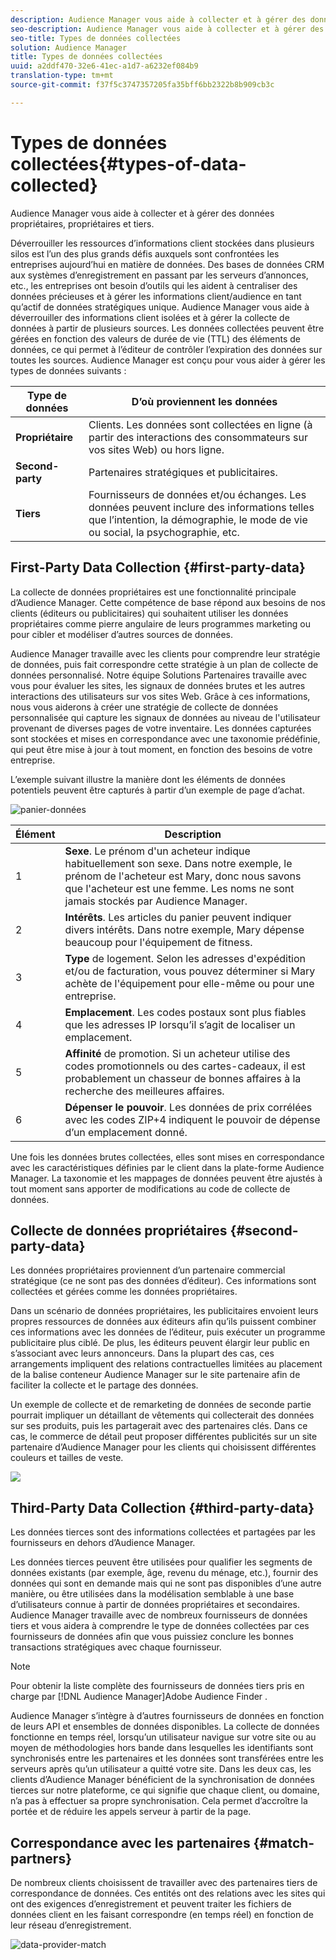 ```yaml
---
description: Audience Manager vous aide à collecter et à gérer des données propriétaires, propriétaires et tiers.
seo-description: Audience Manager vous aide à collecter et à gérer des données propriétaires, propriétaires et tiers.
seo-title: Types de données collectées
solution: Audience Manager
title: Types de données collectées
uuid: a2ddf470-32e6-41ec-a1d7-a6232ef084b9
translation-type: tm+mt
source-git-commit: f37f5c3747357205fa35bff6bb2322b8b909cb3c

---
```



# Types de données collectées{#types-of-data-collected}

Audience Manager vous aide à collecter et à gérer des données propriétaires, propriétaires et tiers.

Déverrouiller les ressources d’informations client stockées dans plusieurs silos est l’un des plus grands défis auxquels sont confrontées les entreprises aujourd’hui en matière de données. Des bases de données CRM aux systèmes d’enregistrement en passant par les serveurs d’annonces, etc., les entreprises ont besoin d’outils qui les aident à centraliser des données précieuses et à gérer les informations client/audience en tant qu’actif de données stratégiques unique. Audience Manager vous aide à déverrouiller des informations client isolées et à gérer la collecte de données à partir de plusieurs sources. Les données collectées peuvent être gérées en fonction des valeurs de durée de vie (TTL) des éléments de données, ce qui permet à l’éditeur de contrôler l’expiration des données sur toutes les sources. Audience Manager est conçu pour vous aider à gérer les types de données suivants :

| Type de données | D’où proviennent les données |
|---|---|
| **Propriétaire** | Clients. Les données sont collectées en ligne (à partir des interactions des consommateurs sur vos sites Web) ou hors ligne. |
| **Second-party** | Partenaires stratégiques et publicitaires. |
| **Tiers** | Fournisseurs de données et/ou échanges. Les données peuvent inclure des informations telles que l’intention, la démographie, le mode de vie ou social, la psychographie, etc. |

## First-Party Data Collection {#first-party-data}

La collecte de données propriétaires est une fonctionnalité principale d’Audience Manager. Cette compétence de base répond aux besoins de nos clients (éditeurs ou publicitaires) qui souhaitent utiliser les données propriétaires comme pierre angulaire de leurs programmes marketing ou pour cibler et modéliser d’autres sources de données.

<!-- 

c_1st_party_data.xml

 -->

Audience Manager travaille avec les clients pour comprendre leur stratégie de données, puis fait correspondre cette stratégie à un plan de collecte de données personnalisé. Notre équipe Solutions Partenaires travaille avec vous pour évaluer les sites, les signaux de données brutes et les autres interactions des utilisateurs sur vos sites Web. Grâce à ces informations, nous vous aiderons à créer une stratégie de collecte de données personnalisée qui capture les signaux de données au niveau de l&#39;utilisateur provenant de diverses pages de votre inventaire. Les données capturées sont stockées et mises en correspondance avec une taxonomie prédéfinie, qui peut être mise à jour à tout moment, en fonction des besoins de votre entreprise.

L’exemple suivant illustre la manière dont les éléments de données potentiels peuvent être capturés à partir d’un exemple de page d’achat.

![panier-données](assets/shopping-cart-data.png)

| Élément | Description |
|---|---|
| 1 | **Sexe**. Le prénom d&#39;un acheteur indique habituellement son sexe. Dans notre exemple, le prénom de l&#39;acheteur est Mary, donc nous savons que l&#39;acheteur est une femme. Les noms ne sont jamais stockés par Audience Manager. |
| 2 | **Intérêts**. Les articles du panier peuvent indiquer divers intérêts. Dans notre exemple, Mary dépense beaucoup pour l&#39;équipement de fitness. |
| 3 | **Type** de logement. Selon les adresses d&#39;expédition et/ou de facturation, vous pouvez déterminer si Mary achète de l&#39;équipement pour elle-même ou pour une entreprise. |
| 4 | **Emplacement**. Les codes postaux sont plus fiables que les adresses IP lorsqu’il s’agit de localiser un emplacement. |
| 5 | **Affinité** de promotion. Si un acheteur utilise des codes promotionnels ou des cartes-cadeaux, il est probablement un chasseur de bonnes affaires à la recherche des meilleures affaires. |
| 6 | **Dépenser le pouvoir**. Les données de prix corrélées avec les codes ZIP+4 indiquent le pouvoir de dépense d’un emplacement donné. |

Une fois les données brutes collectées, elles sont mises en correspondance avec les caractéristiques définies par le client dans la plate-forme Audience Manager. La taxonomie et les mappages de données peuvent être ajustés à tout moment sans apporter de modifications au code de collecte de données.

## Collecte de données propriétaires {#second-party-data}

Les données propriétaires proviennent d’un partenaire commercial stratégique (ce ne sont pas des données d’éditeur). Ces informations sont collectées et gérées comme les données propriétaires.

<!-- 

c_2nd_party_data.xml

 -->

Dans un scénario de données propriétaires, les publicitaires envoient leurs propres ressources de données aux éditeurs afin qu’ils puissent combiner ces informations avec les données de l’éditeur, puis exécuter un programme publicitaire plus ciblé. De plus, les éditeurs peuvent élargir leur public en s’associant avec leurs annonceurs. Dans la plupart des cas, ces arrangements impliquent des relations contractuelles limitées au placement de la balise conteneur Audience Manager sur le site partenaire afin de faciliter la collecte et le partage des données.

Un exemple de collecte et de remarketing de données de seconde partie pourrait impliquer un détaillant de vêtements qui collecterait des données sur ses produits, puis les partagerait avec des partenaires clés. Dans ce cas, le commerce de détail peut proposer différentes publicités sur un site partenaire d’Audience Manager pour les clients qui choisissent différentes couleurs et tailles de veste.

![](assets/shopping-cart-traits.png)

## Third-Party Data Collection {#third-party-data}

Les données tierces sont des informations collectées et partagées par les fournisseurs en dehors d’Audience Manager.

<!-- 

c_3rd_party_data.xml

 -->

Les données tierces peuvent être utilisées pour qualifier les segments de données existants (par exemple, âge, revenu du ménage, etc.), fournir des données qui sont en demande mais qui ne sont pas disponibles d’une autre manière, ou être utilisées dans la modélisation semblable à une base d’utilisateurs connue à partir de données propriétaires et secondaires. Audience Manager travaille avec de nombreux fournisseurs de données tiers et vous aidera à comprendre le type de données collectées par ces fournisseurs de données afin que vous puissiez conclure les bonnes transactions stratégiques avec chaque fournisseur.

>[!NOTE]
>
>Pour obtenir la liste complète des fournisseurs de données tiers pris en charge par [!DNL Audience Manager]Adobe Audience Finder [](https://www.adobe-audience-finder.com/).

Audience Manager s’intègre à d’autres fournisseurs de données en fonction de leurs API et ensembles de données disponibles. La collecte de données fonctionne en temps réel, lorsqu’un utilisateur navigue sur votre site ou au moyen de méthodologies hors bande dans lesquelles les identifiants sont synchronisés entre les partenaires et les données sont transférées entre les serveurs après qu’un utilisateur a quitté votre site. Dans les deux cas, les clients d’Audience Manager bénéficient de la synchronisation de données tierces sur notre plateforme, ce qui signifie que chaque client, ou domaine, n’a pas à effectuer sa propre synchronisation. Cela permet d’accroître la portée et de réduire les appels serveur à partir de la page.

## Correspondance avec les partenaires {#match-partners}

De nombreux clients choisissent de travailler avec des partenaires tiers de correspondance de données. Ces entités ont des relations avec les sites qui ont des exigences d’enregistrement et peuvent traiter les fichiers de données client en les faisant correspondre (en temps réel) en fonction de leur réseau d’enregistrement.

![data-provider-match](assets/data-provider-match.png)
